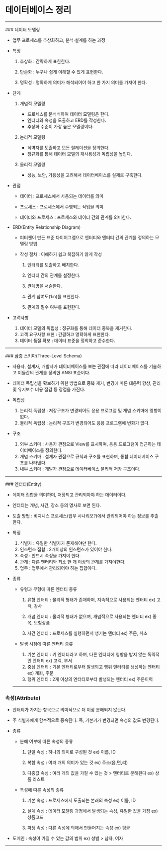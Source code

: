 # 데이터베이스 정리

<hr/>
### 데이터 모델링

- 업무 프로세스를 추상화하고, 분석·설계를 하는 과정

* 특징

  1. 추상화 : 간략하게 표한한다.

  2. 단순화 : 누구나 쉽게 이해할 수 있게 표현한다.

  3. 명확성 : 명확하게 의미가 해석되어야 하고 한 가지 의미를 가져야 한다.

     

* 단계

  1. 개념적 모델링 

     - 프로세스를 분석석하여 데이터 모델링은 한다.
     - 엔터티와 속성을 도출하고 ERD를 작성한다.
     - 추상화 수준이 가장 높은 모델링이다.

  2. 논리적 모델링

     - 식벽자를 도출하고 모든 릴레이션을 정의한다.
     - 정규화를 통해 데이터 모델의 재사용성과 독립성을 높인다.

  3. 물리적 모델링

     - 성능, 보안, 가용성을 고려해서 데이터베이스를 실제로 구축한다.

       

* 관점

  - 데이터 : 프로세스에서 사용되는 데이터를 의미

  - 프로세스 : 프로세스에서 수행되는 작업을 의미

  - 데이터와 프로세스 : 프로세스와 데이터 간의 관계를 의미한다.

    

* ERD(Entity Relationship Diagram) 

  - 피터첸이 만든 표준 다이어그램으로 엔터티와 엔터티 간의 관계를 정의하는 모델링 방법

  - 작성 절차 : 이해하기 쉽고 복잡하기 않게 작성

    1. 엔터티를 도출하고 배치한다.

    2. 엔터티 간의 관계를 설정한다.

    3. 관계명을 서술한다.

    4. 관계 참여도(1:n)를 표현한다.

    5. 관계의 필수 여부를 표현한다.

       

* 고려사항

  1. 데이터 모델의 독립성 : 정규화를 통해 데이터 중복을 제거한다.
  2. 고객 요구사항 표현 : 간결하고 명확하게 표현한다.
  3. 데이터 품질 확보 :  데이터 표준을 정의하고 준수한다.

<hr/>
### 삼층 스키마(Three-Level Schema)

- 사용자, 설계자, 개발자가 데이터베이스를 보는 관점에 따라 데이터베이스를 기술하고 이들간의 관계를
  정의한  ANSI 표준이다.
- 데이터 독립성을 확보하기 위한 방법으로 중복 제거, 변경에 따른 대응력 향상, 
  관리 및 유지보수 비용 절감 등 장점을 가진다.

- 독립성
  1. 논리적 독립성 : 저장구조가 변경되어도 응용 프로그램 및 개념 스키마에 영향이 없다.
  2. 물리적 독립성 : 논리적 구조가 변경되어도 응용 프로그램에 변화가 없다.

- 구조
  1. 외부 스키마 : 사용자 관점으로 View를 표시하며, 응용 프로그램이 접근하는 데이터베이스를 정의한다.
  2. 개념 스키마 : 설계자 관점으로 규칙과 구조를 표현하며, 통합 데이터베이스 구조를 나타낸다.
  3. 내부 스키마 : 개발자 관점으로 데이터베이스 물리적 저장 구조이다.

<hr/>
### 엔터티(Entity)

- 데이터 집합을 의미하며, 저장되고 관리되아야 하는 데이터이다.

- 엔터티는 개념, 사건, 장소 등의 명사로 보면 된다.

- 도출 방법 : 비지니스 프로세스(업무 시나리오?)에서 관리되어야 하는 정보를 추출한다.

  

- 특징

  1. 식별자 : 유일한 식별자가 존재해야만 한다.
  2. 인스턴스 집합 : 2개이상의 인스턴스가 있어야 한다.
  3. 속성 : 반드시 속정을 가져야 한다.
  4. 관계 : 다른 엔터티와 최소 한 개 이상의 관계를 가져야한다.
  5. 업무 : 업무에서 관리되어야 하는 집합이다.

  

- 종류

  - 유형과 무형에 따른 엔터티 종류

    1. 유형 엔터티 : 물리적 형태가 존재하며, 지속적으로 사용되는 엔터티 ex) 고객, 강사

    2. 개념 엔터티 : 물리적 형태가 없으며, 개념적으로 사용되는 엔터티 ex) 종목, 보험상품

    3. 사건 엔터티 : 프로세스를 실행하면서 생기는 엔터티 ex) 주문, 취소

       

  - 발생 시점에 따른 엔터티 종류

    1. 기본 엔터티 : 키 엔터티라고 하며, 다른 엔터티에 영향을 받지 않는 독릭적인 엔터티 ex) 고객, 부서
    2. 중심 엔터티 : 기본 엔터티로부터 발생되고 행위 엔터티를 생성하는 엔터티 ex) 계좌, 주문
    3. 행위 엔터티 : 2개 이상의 엔터티로부터 발생되는 엔터티 ex) 주문이력

  <hr/>
### 속성(Attribute)
  
- 엔터티가 가지는 항목으로 의미적으로 더 이상 분해되지 않는다.
  
- 주 식별자에게 함수적으로 종속된다. 즉, 기본키가 변경되면 속성의 값도 변경된다.
  
- 종류
  
  - 분해 여부에 따른 속성의 종류
  
    1. 단일 속성 : 하나의 의미로 구성된 것 ex) 이름, ID
  
    2. 복합 속성 : 여러 개의 의미가 있는 것 ex) 주소(읍,면,리)
  
    3. 다중값 속성 : 여러 개의 값을 가질 수 있는 것 > 엔터티로 분해된다 ex) 상품 리스트
  
       
  
  - 특성에 따른 속성의 종류
  
    1. 기본 속성 : 프로세스에서 도출되는 본래의 속성 ex) 이름, ID
  
    2. 설계 속성 : 데이터 모델링 과정에서 발생되는 속성, 유일한 값을 가짐 ex) 상품코드
  
    3. 파생 속성 : 다른 속성에 의해서 만들어지는 속성 ex) 평균
  
       
  
- 도메인 : 속성이 가질 수 있는 값의 범위  ex) 성별 > 남자, 여자
  
<hr/>
  
  
  
  
  
  





